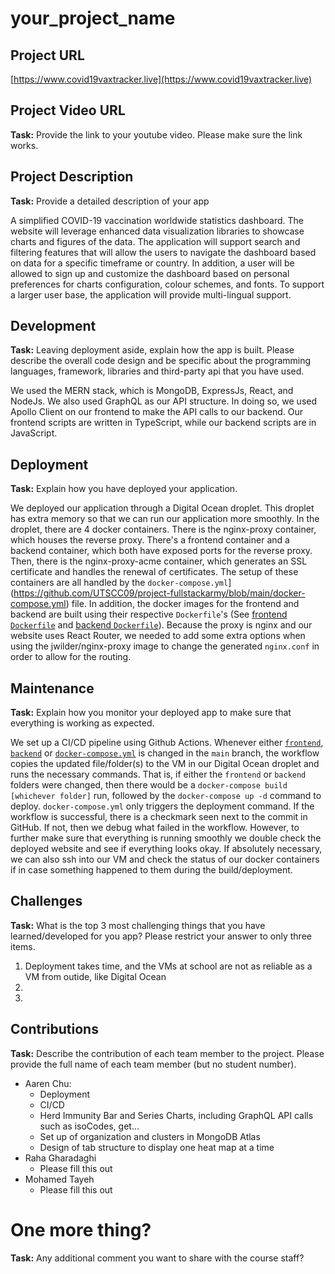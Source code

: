 # __your_project_name__

## Project URL

[https://www.covid19vaxtracker.live](https://www.covid19vaxtracker.live)

## Project Video URL 

**Task:** Provide the link to your youtube video. Please make sure the link works. 

## Project Description

**Task:** Provide a detailed description of your app

A simplified COVID-19 vaccination worldwide statistics dashboard. The website will leverage enhanced data visualization libraries to showcase charts and figures of the data. The application will support search and filtering features that will allow the users to navigate the dashboard based on data for a specific timeframe or country. In addition, a user will be allowed to sign up and customize the dashboard based on personal preferences for charts configuration, colour schemes, and fonts. To support a larger user base, the application will provide multi-lingual support.

## Development

**Task:** Leaving deployment aside, explain how the app is built. Please describe the overall code design and be specific about the programming languages, framework, libraries and third-party api that you have used. 

  We used the MERN stack, which is MongoDB, ExpressJs, React, and NodeJs. We also used GraphQL as our API structure. In doing so, we used Apollo Client on our frontend to make the API calls to our backend. Our frontend scripts are written in TypeScript, while our backend scripts are in JavaScript.

## Deployment

**Task:** Explain how you have deployed your application.

We deployed our application through a Digital Ocean droplet. This droplet has extra memory so that we can run our application more smoothly. In the droplet, there are 4 docker containers. There is the nginx-proxy container, which houses the reverse proxy. There's a frontend container and a backend container, which both have exposed ports for the reverse proxy. Then, there is the nginx-proxy-acme container, which generates an SSL certificate and handles the renewal of certificates. The setup of these containers are all handled by the `docker-compose.yml`](https://github.com/UTSCC09/project-fullstackarmy/blob/main/docker-compose.yml) file. In addition, the docker images for the frontend and backend are built using their respective `Dockerfile`'s (See [frontend `Dockerfile`](https://github.com/UTSCC09/project-fullstackarmy/blob/main/frontend/Dockerfile) and [backend `Dockerfile`](https://github.com/UTSCC09/project-fullstackarmy/blob/main/backend/Dockerfile)). Because the proxy is nginx and our website uses React Router, we needed to add some extra options when using the jwilder/nginx-proxy image to change the generated `nginx.conf` in order to allow for the routing.

## Maintenance

**Task:** Explain how you monitor your deployed app to make sure that everything is working as expected.

We set up a CI/CD pipeline using Github Actions. Whenever either  [`frontend`](https://github.com/UTSCC09/project-fullstackarmy/tree/main/frontend), [`backend`](https://github.com/UTSCC09/project-fullstackarmy/tree/main/backend) or [`docker-compose.yml`](https://github.com/UTSCC09/project-fullstackarmy/blob/main/docker-compose.yml) is changed in the `main` branch, the workflow copies the updated file/folder(s) to the VM in our Digital Ocean droplet and runs the necessary commands. That is, if either the `frontend` or `backend` folders were changed, then there would be a `docker-compose build [whichever folder]` run, followed by the `docker-compose up -d` command to deploy. `docker-compose.yml` only triggers the deployment command. If the workflow is successful, there is a checkmark seen next to the commit in GitHub. If not, then we debug what failed in the workflow. However, to further make sure that everything is running smoothly we double check the deployed website and see if everything looks okay. If absolutely necessary, we can also ssh into our VM and check the status of our docker containers if in case something happened to them during the build/deployment.

## Challenges

**Task:** What is the top 3 most challenging things that you have learned/developed for you app? Please restrict your answer to only three items. 

1. Deployment takes time, and the VMs at school are not as reliable as a VM from outide, like Digital Ocean
2. 
3. 

## Contributions

**Task:** Describe the contribution of each team member to the project. Please provide the full name of each team member (but no student number). 

- Aaren Chu: 
  - Deployment
  - CI/CD
  - Herd Immunity Bar and Series Charts, including GraphQL API calls such as isoCodes, get...
  - Set up of organization and clusters in MongoDB Atlas
  - Design of tab structure to display one heat map at a time
- Raha Gharadaghi
  - Please fill this out
- Mohamed Tayeh
  - Please fill this out

# One more thing? 

**Task:** Any additional comment you want to share with the course staff? 
